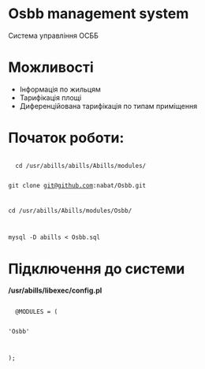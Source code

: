 # Osbb management system

Система управління ОСББ

# Можливості

  - Інформація по жильцям
  - Тарифікація  площі
  - Диференційована тарифікація по типам приміщення

# Початок роботи:

<code>
  cd /usr/abills/abills/Abills/modules/
  
  git clone git@github.com:nabat/Osbb.git
  
  cd /usr/abills/Abills/modules/Osbb/
  
  mysql -D abills < Osbb.sql
</code>
 
# Підключення до системи

  <b>/usr/abills/libexec/config.pl</b>
  
<code>
  @MODULES = (
  
   'Osbb'
   
  );
</code>
